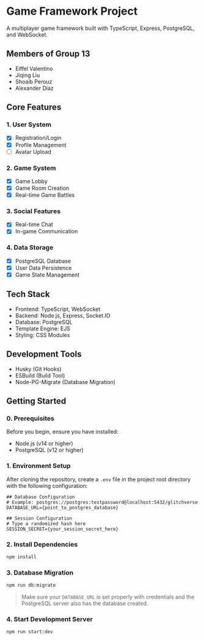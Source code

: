 # Game Framework Project

A multiplayer game framework built with TypeScript, Express, PostgreSQL, and WebSocket.

## Members of Group 13

- Eiffel Valentino
- Jiqing Liu
- Shoaib Perouz
- Alexander Diaz

## Core Features

### 1. User System

- [x] Registration/Login
- [x] Profile Management
- [ ] Avatar Upload

### 2. Game System

- [x] Game Lobby
- [x] Game Room Creation
- [x] Real-time Game Battles

### 3. Social Features

- [x] Real-time Chat
- [x] In-game Communication

### 4. Data Storage

- [x] PostgreSQL Database
- [x] User Data Persistence
- [x] Game State Management

## Tech Stack

- Frontend: TypeScript, WebSocket
- Backend: Node.js, Express, Socket.IO
- Database: PostgreSQL
- Template Engine: EJS
- Styling: CSS Modules

## Development Tools

- Husky (Git Hooks)
- ESBuild (Build Tool)
- Node-PG-Migrate (Database Migration)

## Getting Started

### 0. Prerequisites

Before you begin, ensure you have installed:

- Node.js (v14 or higher)
- PostgreSQL (v12 or higher)

### 1. Environment Setup

After cloning the repository, create a `.env` file in the project root directory with the following configuration:

```env
## Database Configuration
# Example: postgres://postgres:testpassword@localhost:5432/glitchverse
DATABASE_URL={point_to_postgres_database}

## Session Configuration
# Type a randomized hash here
SESSION_SECRET={your_session_secret_here}
```

### 2. Install Dependencies

```bash
npm install
```

### 3. Database Migration

```bash
npm run db:migrate
```

> Make sure your `DATABASE_URL` is set properly with credentials and the PostgreSQL server also has the database created.

### 4. Start Development Server

```bash
npm run start:dev
```
